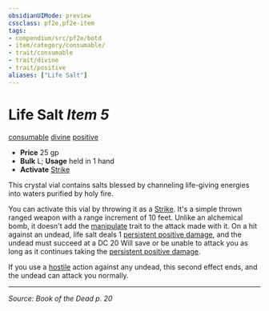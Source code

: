 ```yaml
---
obsidianUIMode: preview
cssclass: pf2e,pf2e-item
tags:
- compendium/src/pf2e/botd
- item/category/consumable/
- trait/consumable
- trait/divine
- trait/positive
aliases: ["Life Salt"]
---
```

# Life Salt *Item 5*  
[consumable](consumable.md "Consumable Item Trait")  [divine](divine.md "Divine Tradition Trait")  [positive](positive.md "Positive Energy & Element Trait")  

- **Price** 25 gp
- **Bulk** L; **Usage** held in 1 hand
- **Activate** [Strike](strike.md)

This crystal vial contains salts blessed by channeling life-giving energies into waters purified by holy fire.

You can activate this vial by throwing it as a [Strike](strike.md). It's a simple thrown ranged weapon with a range increment of 10 feet. Unlike an alchemical bomb, it doesn't add the [manipulate](manipulate.md "Manipulate General Trait") trait to the attack made with it. On a hit against an undead, life salt deals 1 [persistent positive damage](conditions.md#Persistent%20Damage), and the undead must succeed at a DC 20 Will save or be unable to attack you as long as it continues taking the [persistent positive damage](conditions.md#Persistent%20Damage).

If you use a [hostile](conditions.md#Hostile) action against any undead, this second effect ends, and the undead can attack you normally.


---
*Source: Book of the Dead p. 20*